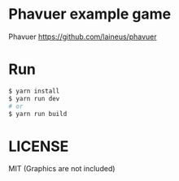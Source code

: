 # Phavuer example game

Phavuer https://github.com/laineus/phavuer

# Run

```bash
$ yarn install
$ yarn run dev
# or
$ yarn run build
```

# LICENSE

MIT (Graphics are not included)
